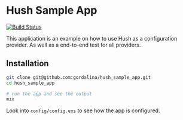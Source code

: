 # Hush Sample App

[![Build Status](https://github.com/gordalina/hush_sample_app/workflows/ci/badge.svg)](https://github.com/gordalina/hush_sample_app/actions?query=workflow%3A%22ci%22)

This application is an example on how to use Hush as a configuration provider. As well as a end-to-end test for all providers.

## Installation

```sh
git clone git@github.com:gordalina/hush_sample_app.git
cd hush_sample_app

# run the app and see the output
mix
```

Look into `config/config.exs` to see how the app is configured.
